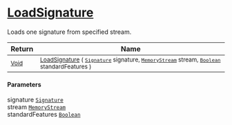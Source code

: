 # [LoadSignature](./SigComp11ChineseLoader-100663943.md)

Loads one signature from specified stream.

| Return | Name | 
| --- | --- | 
| <sub>[Void](https://docs.microsoft.com/en-us/dotnet/api/System.Void)</sub>| <sub>[LoadSignature](./SigComp11ChineseLoader-100663943.md) ( [`Signature`](./../../Signature.md) signature, [`MemoryStream`](https://docs.microsoft.com/en-us/dotnet/api/System.IO.MemoryStream) stream, [`Boolean`](https://docs.microsoft.com/en-us/dotnet/api/System.Boolean) standardFeatures )</sub>| <br>


#### Parameters
 signature  [`Signature`](./../../Signature.md)<br> stream  [`MemoryStream`](https://docs.microsoft.com/en-us/dotnet/api/System.IO.MemoryStream)<br> standardFeatures  [`Boolean`](https://docs.microsoft.com/en-us/dotnet/api/System.Boolean)
